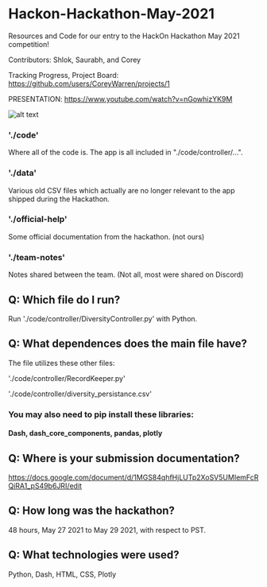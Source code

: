 # Hackon-Hackathon-May-2021
Resources and Code for our entry to the HackOn Hackathon May 2021 competition!

Contributors: Shlok, Saurabh, and Corey

Tracking Progress, Project Board:
https://github.com/users/CoreyWarren/projects/1

PRESENTATION:
https://www.youtube.com/watch?v=nGowhizYK9M

![alt text](https://imgur.com/a/SBk6UkE)

### './code'
Where all of the code is. The app is all included in "./code/controller/...".
### './data'
Various old CSV files which actually are no longer relevant to the app shipped during the Hackathon.
### './official-help'
Some official documentation from the hackathon. (not ours)
### './team-notes'
Notes shared between the team. (Not all, most were shared on Discord)

## Q: Which file do I run?
Run './code/controller/DiversityController.py' with Python.

## Q: What dependences does the main file have?
The file utilizes these other files:

'./code/controller/RecordKeeper.py'

'./code/controller/diversity_persistance.csv'

### You may also need to pip install these libraries:

#### Dash, dash_core_components, pandas, plotly

## Q: Where is your submission documentation?
https://docs.google.com/document/d/1MGS84qhfHjLUTp2XoSV5UMIemFcRQiRA1_pS49b6JRI/edit

## Q: How long was the hackathon?
48 hours, May 27 2021 to May 29 2021, with respect to PST.

## Q: What technologies were used?
Python, Dash, HTML, CSS, Plotly


